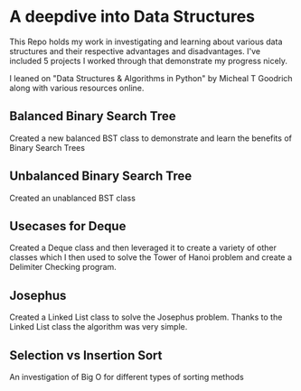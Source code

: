 # A deepdive into Data Structures
This Repo holds my work in investigating and learning about various data structures and their respective advantages and disadvantages. I've included 5 projects I worked through that demonstrate my progress nicely. 

I leaned on "Data Structures & Algorithms in Python" by Micheal T Goodrich along with various resources online. 

## Balanced Binary Search Tree
Created a new balanced BST class to demonstrate and learn the benefits of Binary Search Trees 

## Unbalanced Binary Search Tree
Created an unablanced BST class

## Usecases for Deque
Created a Deque class and then leveraged it to create a variety of other classes which I then used to solve the Tower of Hanoi problem and create a Delimiter Checking program. 

## Josephus
Created a Linked List class to solve the Josephus problem. Thanks to the Linked List class the algorithm was very simple. 

## Selection vs Insertion Sort
An investigation of Big O for different types of sorting methods
